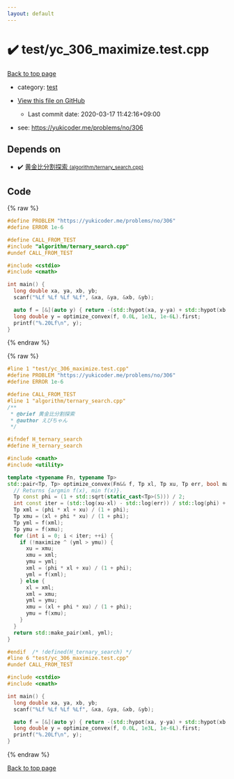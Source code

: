 ```yaml
---
layout: default
---
```


<!-- mathjax config similar to math.stackexchange -->
<script type="text/javascript" async
  src="https://cdnjs.cloudflare.com/ajax/libs/mathjax/2.7.5/MathJax.js?config=TeX-MML-AM_CHTML">
</script>
<script type="text/x-mathjax-config">
  MathJax.Hub.Config({
    TeX: { equationNumbers: { autoNumber: "AMS" }},
    tex2jax: {
      inlineMath: [ ['$','$'] ],
      processEscapes: true
    },
    "HTML-CSS": { matchFontHeight: false },
    displayAlign: "left",
    displayIndent: "2em"
  });
</script>

<script type="text/javascript" src="https://cdnjs.cloudflare.com/ajax/libs/jquery/3.4.1/jquery.min.js"></script>
<script src="https://cdn.jsdelivr.net/npm/jquery-balloon-js@1.1.2/jquery.balloon.min.js" integrity="sha256-ZEYs9VrgAeNuPvs15E39OsyOJaIkXEEt10fzxJ20+2I=" crossorigin="anonymous"></script>
<script type="text/javascript" src="../../assets/js/copy-button.js"></script>
<link rel="stylesheet" href="../../assets/css/copy-button.css" />


# :heavy_check_mark: test/yc_306_maximize.test.cpp

<a href="../../index.html">Back to top page</a>

* category: <a href="../../index.html#098f6bcd4621d373cade4e832627b4f6">test</a>
* <a href="{{ site.github.repository_url }}/blob/master/test/yc_306_maximize.test.cpp">View this file on GitHub</a>
    - Last commit date: 2020-03-17 11:42:16+09:00


* see: <a href="https://yukicoder.me/problems/no/306">https://yukicoder.me/problems/no/306</a>


## Depends on

* :heavy_check_mark: <a href="../../library/algorithm/ternary_search.cpp.html">黄金比分割探索 <small>(algorithm/ternary_search.cpp)</small></a>


## Code

<a id="unbundled"></a>
{% raw %}
```cpp
#define PROBLEM "https://yukicoder.me/problems/no/306"
#define ERROR 1e-6

#define CALL_FROM_TEST
#include "algorithm/ternary_search.cpp"
#undef CALL_FROM_TEST

#include <cstdio>
#include <cmath>

int main() {
  long double xa, ya, xb, yb;
  scanf("%Lf %Lf %Lf %Lf", &xa, &ya, &xb, &yb);

  auto f = [&](auto y) { return -(std::hypot(xa, y-ya) + std::hypot(xb, yb-y)); };
  long double y = optimize_convex(f, 0.0L, 1e3L, 1e-6L).first;
  printf("%.20Lf\n", y);
}

```
{% endraw %}

<a id="bundled"></a>
{% raw %}
```cpp
#line 1 "test/yc_306_maximize.test.cpp"
#define PROBLEM "https://yukicoder.me/problems/no/306"
#define ERROR 1e-6

#define CALL_FROM_TEST
#line 1 "algorithm/ternary_search.cpp"
/**
 * @brief 黄金比分割探索
 * @author えびちゃん
 */

#ifndef H_ternary_search
#define H_ternary_search

#include <cmath>
#include <utility>

template <typename Fn, typename Tp>
std::pair<Tp, Tp> optimize_convex(Fn&& f, Tp xl, Tp xu, Tp err, bool maximize = true) {
  // Returns {argmin f(x), min f(x)}.
  Tp const phi = (1 + std::sqrt(static_cast<Tp>(5))) / 2;
  int const iter = (std::log(xu-xl) - std::log(err)) / std::log(phi) + 1;
  Tp xml = (phi * xl + xu) / (1 + phi);
  Tp xmu = (xl + phi * xu) / (1 + phi);
  Tp yml = f(xml);
  Tp ymu = f(xmu);
  for (int i = 0; i < iter; ++i) {
    if (!maximize ^ (yml > ymu)) {
      xu = xmu;
      xmu = xml;
      ymu = yml;
      xml = (phi * xl + xu) / (1 + phi);
      yml = f(xml);
    } else {
      xl = xml;
      xml = xmu;
      yml = ymu;
      xmu = (xl + phi * xu) / (1 + phi);
      ymu = f(xmu);
    }
  }
  return std::make_pair(xml, yml);
}

#endif  /* !defined(H_ternary_search) */
#line 6 "test/yc_306_maximize.test.cpp"
#undef CALL_FROM_TEST

#include <cstdio>
#include <cmath>

int main() {
  long double xa, ya, xb, yb;
  scanf("%Lf %Lf %Lf %Lf", &xa, &ya, &xb, &yb);

  auto f = [&](auto y) { return -(std::hypot(xa, y-ya) + std::hypot(xb, yb-y)); };
  long double y = optimize_convex(f, 0.0L, 1e3L, 1e-6L).first;
  printf("%.20Lf\n", y);
}

```
{% endraw %}

<a href="../../index.html">Back to top page</a>

